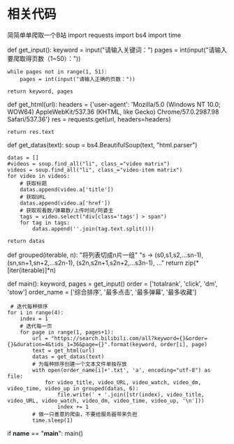 # 相关代码
简简单单爬取一个B站
import requests
import bs4
import time

def get_input():
    keyword = input("请输入关键词：")
    pages = int(input("请输入要爬取得页数（1~50）："))

    while pages not in range(1, 51):
        pages = int(input("请输入正确的页数："))

    return keyword, pages


def get_html(url):
    headers = {'user-agent': 'Mozilla/5.0 (Windows NT 10.0; WOW64) AppleWebKit/537.36 (KHTML, like Gecko) Chrome/57.0.2987.98 Safari/537.36'}
    res = requests.get(url, headers=headers)

    return res.text


def get_datas(text):
    soup = bs4.BeautifulSoup(text, "html.parser")
    
    datas = []  
    #videos = soup.find_all("li", class_="video matrix")
    videos = soup.find_all("li", class_="video-item matrix")
    for video in videos:
        # 获取标题
        datas.append(video.a['title'])
        # 获取URL
        datas.append(video.a['href'])
        # 获取观看数/弹幕数/上传时间/阿婆主
        tags = video.select("div[class='tags'] > span")
        for tag in tags:
            datas.append(''.join(tag.text.split()))

    return datas


def grouped(iterable, n):
    "将列表切成n片一组"
    "s -> (s0,s1,s2,...sn-1), (sn,sn+1,sn+2,...s2n-1), (s2n,s2n+1,s2n+2,...s3n-1), ..."
    return zip(*[iter(iterable)]*n)


def main():
    keyword, pages = get_input()
    order = ['totalrank', 'click', 'dm', 'stow']
    order_name = ['综合排序', '最多点击', '最多弹幕', '最多收藏']
    
     # 迭代每种排序
    for i in range(4):
        index = 1
        # 迭代每一页
        for page in range(1, pages+1):
            url = "https://search.bilibili.com/all?keyword={}&order={}&duration=4&tids_1=36&page={}".format(keyword, order[i], page)
            text = get_html(url)
            datas = get_datas(text)
            # 为每种排序创建一个文本文件单独存放
            with open(order_name[i]+'.txt', 'a', encoding="utf-8") as file:
                for video_title, video_URL, video_watch, video_dm, video_time, video_up in grouped(datas, 6):
                    file.write(' + '.join([str(index), video_title, video_URL, video_watch, video_dm, video_time, video_up, '\n']))
                    index += 1
            # 做一只善意的爬虫，不要给服务器带来负担
            time.sleep(1)
    
if __name__ == "__main__":
    main()
